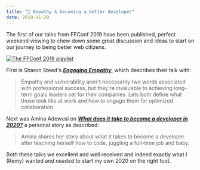 ```yaml
---
title: "🍿 Empathy & becoming a better developer"
date: 2019-11-29
---
```


The first of our talks from FFConf 2019 have been published, perfect weekend viewing to chew down some great discussion and ideas to start on our journey to being better web citizens.

[![The FFConf 2019 playlist](/images/articles/2019-talks-1.jpg)](https://www.youtube.com/playlist?list=PLXmT1r4krsTrR6khetJSVQqulyFbxmZNG)

First is Sharon Steed's [***Engaging Empathy***](https://www.youtube.com/watch?v=MW7H0swnxyU&list=PLXmT1r4krsTrR6khetJSVQqulyFbxmZNG&index=2), which describes their talk with:

> Empathy and vulnerability aren't necessarily two words associated with professional success, but they're invaluable to achieving long-term goals leaders set for their companies. Lets both define what those look like at work and how to engage them for optimized collaboration.

Next was Amina Adewusi on [***What does it take to become a developer in 2020?***](https://www.youtube.com/watch?v=FvgGcXuvLPs&list=PLXmT1r4krsTrR6khetJSVQqulyFbxmZNG&index=3) a personal story as described:

> Amina shares her story about what it takes to become a developer after teaching herself how to code, juggling a full-time job and baby.

Both these talks we excellent and well received and indeed exactly what I (Remy) wanted and _needed_ to start my own 2020 on the right foot.
